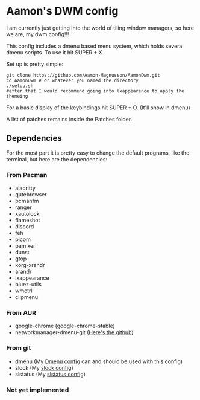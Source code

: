# Aamon's DWM config

I am currently just getting into the world of tiling window managers, so here we are, my dwm config!!!

This config includes a dmenu based menu system, which holds several dmenu scripts. To use it hit SUPER + X.

Set up is pretty simple:

```
git clone https://github.com/Aamon-Magnusson/AamonDwm.git
cd AamonDwm # or whatever you named the directory
./setup.sh
#after that I would recommend going into lxappearence to apply the themeing
```

For a basic display of the keybindings hit SUPER + O. (It'll show in dmenu)

A list of patches remains inside the Patches folder.

## Dependencies

For the most part it is pretty easy to change the default programs, like the terminal, but here are the dependencies:


### From Pacman

- alacritty
- qutebrowser
- pcmanfm 
- ranger
- xautolock
- flameshot 
- discord
- feh
- picom
- pamixer
- dunst
- gtop
- xorg-xrandr
- arandr
- lxappearance
- bluez-utils
- wmctrl
- clipmenu

### From AUR

- google-chrome (google-chrome-stable)
- networkmanager-dmenu-git ([Here's the github](https://github.com/firecat53/networkmanager-dmenu))

### From git

- dmenu (My [Dmenu config](https://github.com/Aamon-Magnusson/AamonDmenu) can and should be used with this config)
- slock (My [slock config](https://github.com/Aamon-Magnusson/AamonSlock))
- slstatus (My [slstatus config](https://github.com/Aamon-Magnusson/AamonSlstatus))

### Not yet implemented

